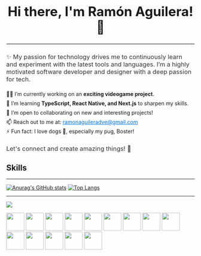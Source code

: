 <h1 style="font-size: 2.5em; text-align: center;">Hi there, I'm Ramón Aguilera! 👋</h1>
<hr style="border: 1px solid #ddd; margin: 20px 0;" />

<h3 style="font-weight: 400; color: #333;">✨ My passion for technology drives me to continuously learn and experiment with the latest tools and languages. I’m a highly motivated software developer and designer with a deep passion for tech.</h3>

<ul style="list-style: none; padding: 0; line-height: 1.8;">
  <li>👨‍💻 I’m currently working on an <b>exciting videogame project</b>.</li>
  <li>🧠 I’m learning <b>TypeScript, React Native, and Next.js</b> to sharpen my skills.</li>
  <li>👯 I’m open to collaborating on new and interesting projects!</li>
  <li>📫 Reach out to me at: <a href="mailto:ramonaguileradve@gmail.com" style="color: #0073e6;">ramonaguileradve@gmail.com</a></li>
  <li>⚡ Fun fact: I love dogs 🐶, especially my pug, Boster!</li>
</ul>
<h3 style="font-weight: 400; color: #333;" >Let's connect and create amazing things! 🚀 </h3>

<h2>Skills</h2>
<hr/>

[![Anurag's GitHub stats](https://github-readme-stats.vercel.app/api?username=RamonAguileraa)](https://github.com/RamonAguileraa/github-readme-stats) [![Top Langs](https://github-readme-stats.vercel.app/api/top-langs/?username=RamonAguileraa)](https://github.com/RamonAguileraa/github-readme-stats)

---
[![](https://visitcount.itsvg.in/api?id=ForaAngel&icon=2&color=8)](https://visitcount.itsvg.in)

<img src="https://www.svgrepo.com/show/373669/html.svg" width="48px"> <img src="https://www.svgrepo.com/show/452185/css-3.svg" width="48px"> <img src="https://www.svgrepo.com/show/349419/javascript.svg" width="48px"> <img src="https://www.svgrepo.com/show/303251/mysql-logo.svg" width="48px"> <img src="https://www.svgrepo.com/show/374118/tailwind.svg" width="48px"> <img src="https://www.svgrepo.com/show/473818/unity.svg" width="48px"> <img src="https://www.svgrepo.com/show/354259/react.svg" width="48px"> <img src="https://www.svgrepo.com/show/452156/angular.svg" width="48px"> <img src="https://www.svgrepo.com/show/353488/blender.svg" width="48px"> <img src="https://www.svgrepo.com/show/373968/photoshop.svg" width="48px"> <img src="https://www.svgrepo.com/show/353805/google-cloud.svg" width="48px"> <img src="https://www.svgrepo.com/show/439238/nodejs.svg" width="48px"> <img src="https://www.svgrepo.com/show/353423/arduino.svg" width="48px"> <img src="https://i.pinimg.com/originals/a6/a4/bf/a6a4bfb514e96ecf6fdbb6cce692cc48.png" width="48px"> 
